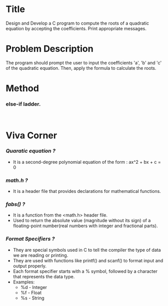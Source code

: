 # Title
Design and Develop a C program to compute the roots of a quadratic equation by accepting the coefficients. Print appropriate messages.
# Problem Description
The program should prompt the user to input the coefficients 'a', 'b' and 'c' of the quadratic equation. Then, apply the formula to calculate the roots.
# Method
### else-if ladder.

<br>

# **Viva Corner**

### *Quaratic equation ?*
- It is a second-degree polynomial equation of the form : ax^2 + bx + c = 0

### *math.h ?*
- It is a header file that provides declarations for mathematical functions.

### *fabs() ?*
- It is a function from the <math.h> header file.<br>
- Used to return the absolute value (magnitude without its sign) of a floating-point number(real numbers with integer and fractional parts).

### *Format Specifiers ?*
- They are special symbols used in C to tell the compiler the type of data we are reading or printing.
- They are used with functions like printf() and scanf() to format input and output properly.
- Each format specifier starts with a % symbol, followed by a character that represents the data type.
- Examples: 
   - %d	- Integer
   - %f  -  Float
   - %s	- String


